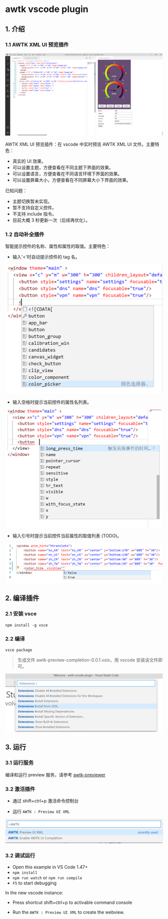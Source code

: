 # awtk vscode plugin

## 1. 介绍

### 1.1 AWTK XML UI 预览插件

![demo](demo.png)

AWTK XML UI 预览插件：在 vscode 中实时预览 AWTK XML UI 文件。主要特色：

* 真实的 UI 效果。
* 可以设置主题，方便查看在不同主题下界面的效果。
* 可以设置语言，方便查看在不同语言环境下界面的效果。
* 可以设置屏幕大小，方便查看在不同屏幕大小下界面的效果。

已知问题：

* 主题切换暂未实现。
* 暂不支持自定义控件。
* 不支持 include 指令。
* 目前大概 3 秒更新一次（后续再优化）。

### 1.2 自动补全插件

智能提示控件的名称、属性和属性的取值。主要特色：

* 输入'<'时自动提示控件的 tag 名。

 ![](docs/images/widget_completion.png)

* 输入空格时提示当前控件的属性名列表。

![](docs/images/prop_name_completion.png)

* 输入引号时提示当前控件当前属性的取值列表 (TODO)。
 
 ![](docs/images/prop_value_completion.png)

## 2. 编译插件

### 2.1 安装 vsce

```
npm install -g vsce
```

### 2.2 编译

```
vsce package
```

> 生成文件 awtk-preview-completion-0.0.1.vsix，用 vscode 安装该文件即可。

![](docs/images/vscode_install_vsix.png)

## 3. 运行

### 3.1 运行服务

编译和运行 preview 服务，请参考 [awtk-previewer](https://github.com/zlgopen/awtk-previewer)

### 3.2 激活插件

* 通过 shift+ctrl+p 激活命令控制台

* 运行 `AWTK : Preview UI XML`

![](docs/images/activate_plugin.png)

### 3.2 调试运行

- Open this example in VS Code 1.47+
- `npm install`
- `npm run watch` or `npm run compile`
- `F5` to start debugging

In the new vscode instance:

* Press shortcut shift+ctrl+p to activable command console

* Run the `AWTK : Preview UI XML` to create the webview.
